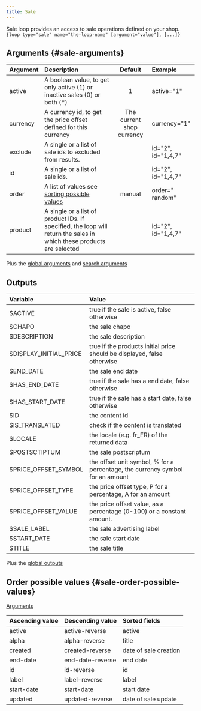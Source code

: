 ```yaml
---
title: Sale
---
```


Sale loop provides an access to sale operations defined on your shop.   
`{loop type="sale" name="the-loop-name" [argument="value"], [...]}`

## Arguments {#sale-arguments}

| Argument | Description                                                                                                          |          Default           | Example             |
|----------|:---------------------------------------------------------------------------------------------------------------------|:--------------------------:|:--------------------|
| active   | A boolean value, to get only active (1) or inactive sales (0) or both (*)                                            |             1              | active="1"          |
| currency | A currency id, to get the price offset defined for this currency                                                     | The current shop currency  | currency="1"        |
| exclude  | A single or a list of sale ids to excluded from results.                                                             |                            | id="2", id="1,4,7"  |
| id       | A single or a list of sale ids.                                                                                      |                            | id="2", id="1,4,7"  |
| order    | A list of values see [sorting possible values](#sale-order-possible-values)                                          |           manual           | order=" random"     |
| product  | A single or a list of product IDs. If specified, the loop will return the sales in which these products are selected |                            | id="2", id="1,4,7"  |

Plus the [global arguments](./global_arguments) and [search arguments](./search_arguments)

## Outputs

| Variable               | Value                                                                         |
|:-----------------------|:------------------------------------------------------------------------------|
| $ACTIVE                | true if the sale is active, false otherwise                                   |
| $CHAPO                 | the sale chapo                                                                |
| $DESCRIPTION           | the sale description                                                          |
| $DISPLAY_INITIAL_PRICE | true if the products initial price should be displayed, false otherwise       |
| $END_DATE              | the sale end date                                                             |
| $HAS_END_DATE          | true if the sale has a end date, false otherwise                              |
| $HAS_START_DATE        | true if the sale has a start date, false otherwise                            |
| $ID                    | the content id                                                                |
| $IS_TRANSLATED         | check if the content is translated                                            |
| $LOCALE                | the locale (e.g. fr_FR) of the returned data                                  |
| $POSTSCTIPTUM          | the sale postscriptum                                                         |
| $PRICE_OFFSET_SYMBOL   | the offset unit symbol, % for a percentage, the currency symbol for an amount |
| $PRICE_OFFSET_TYPE     | the price offset type, P for a percentage, A for an amount                    |
| $PRICE_OFFSET_VALUE    | the price offset value, as a percentage (0-100) or a constant amount.         |
| $SALE_LABEL            | the sale advertising label                                                    |
| $START_DATE            | the sale start date                                                           |
| $TITLE                 | the sale title                                                                |

Plus the [global outputs](./global_arguments)

## Order possible values {#sale-order-possible-values}
[Arguments](#sale-arguments)

| Ascending value | Descending value | Sorted fields         |
|-----------------|------------------|:----------------------|
| active          | active-reverse   | active                |
| alpha           | alpha-reverse    | title                 |
| created         | created-reverse  | date of sale creation |
| end-date        | end-date-reverse | end date              |
| id              | id-reverse       | id                    |
| label           | label-reverse    | label                 |
| start-date      | start-date       | start date            |
| updated         | updated-reverse  | date of sale update   |